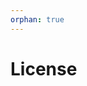 ```yaml
---
orphan: true
---
```


# License

```{include} ../LICENSE

```
                                                                                                                                                                                              